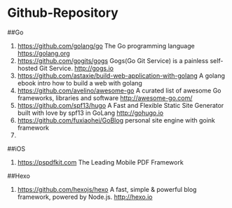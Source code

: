 # Github-Repository

##Go
1. <https://github.com/golang/go> The Go programming language <https://golang.org>
2. <https://github.com/gogits/gogs> Gogs(Go Git Service) is a painless self-hosted Git Service. <http://gogs.io>
3. <https://github.com/astaxie/build-web-application-with-golang> A golang ebook intro how to build a web with golang
4. <https://github.com/avelino/awesome-go> A curated list of awesome Go frameworks, libraries and software <http://awesome-go.com/>
5. <https://github.com/spf13/hugo> A Fast and Flexible Static Site Generator built with love by spf13 in GoLang 
<http://gohugo.io>
6. <https://github.com/fuxiaohei/GoBlog> personal site engine with goink framework
7. 

##iOS
1. <https://pspdfkit.com> The Leading Mobile PDF Framework

##Hexo
1. <https://github.com/hexojs/hexo> A fast, simple & powerful blog framework, powered by Node.js. 
<http://hexo.io>
